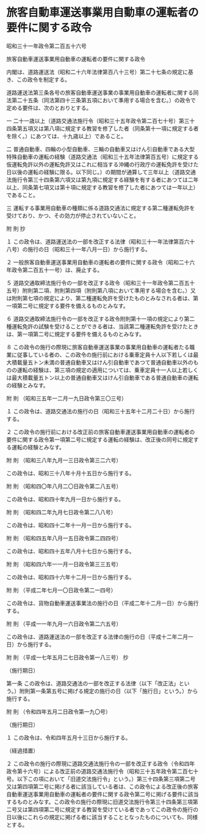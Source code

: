 # 旅客自動車運送事業用自動車の運転者の要件に関する政令

昭和三十一年政令第二百五十六号

旅客自動車運送事業用自動車の運転者の要件に関する政令

内閣は、道路運送法（昭和二十六年法律第百八十三号）第二十七条の規定に基き、この政令を制定する。

道路運送法第三条各号の旅客自動車運送事業の事業用自動車の運転者に関する同法第二十五条（同法第四十三条第五項において準用する場合を含む。）の政令で定める要件は、次のとおりとする。

一 二十一歳以上（道路交通法施行令（昭和三十五年政令第二百七十号）第三十四条第五項又は第八項に規定する教習を修了した者（同条第十一項に規定する者を除く。）にあつては、十九歳以上）であること。

二 普通自動車、四輪の小型自動車、三輪の自動車又はけん引自動車である大型特殊自動車の運転の経験（道路交通法（昭和三十五年法律第百五号）に規定する仮運転免許以外の運転免許又はこれに相当する沖縄の行政庁の運転免許を受けた日以後の運転の経験に限る。以下同じ。）の期間が通算して三年以上（道路交通法施行令第三十四条第六項又は第九項に規定する経験を有する者にあつては二年以上、同条第七項又は第十項に規定する教習を修了した者にあつては一年以上）であること。

三 運転する事業用自動車の種類に係る道路交通法に規定する第二種運転免許を受けており、かつ、その効力が停止されていないこと。

附 則 抄

１ この政令は、道路運送法の一部を改正する法律（昭和三十一年法律第百六十八号）の施行の日（昭和三十一年八月一日）から施行する。

２ 一般旅客自動車運送事業用自動車の運転者の要件に関する政令（昭和二十六年政令第二百五十一号）は、廃止する。

５ 道路交通取締法施行令の一部を改正する政令（昭和三十一年政令第二百五十五号）附則第二項、附則第四項（附則第八項において準用する場合を含む。）又は附則第七項の規定により、第二種運転免許を受けたものとみなされる者は、第一項第二号に規定する要件を備えるものとみなす。

６ 道路交通取締法施行令の一部を改正する政令附則第十一項の規定により第二種運転免許の試験を受けることができる者は、当該第二種運転免許を受けたときは、第一項第二号に規定する要件を備えるものとみなす。

８ この政令の施行の際現に旅客自動車運送事業の事業用自動車の運転者たる職業に従事している者の、この政令の施行前における乗車定員十人以下若しくは最大積載量五トン未満の普通自動車又はけん引自動車であつて普通自動車以外のものの運転の経験は、第三項の規定の適用については、乗車定員十一人以上若しくは最大積載量五トン以上の普通自動車又はけん引自動車である普通自動車の運転の経験とみなす。

附 則 （昭和三五年一二月一九日政令第三〇三号）

１ この政令は、道路交通法の施行の日（昭和三十五年十二月二十日）から施行する。

２ この政令の施行前における改正前の旅客自動車運送事業用自動車の運転者の要件に関する政令第一項第二号に規定する運転の経験は、改正後の同号に規定する運転の経験とみなす。

附 則 （昭和三八年九月一三日政令第三二六号）

この政令は、昭和三十八年十月十五日から施行する。

附 則 （昭和四〇年八月二〇日政令第二八五号）

この政令は、昭和四十年九月一日から施行する。

附 則 （昭和四二年九月七日政令第二八八号）

この政令は、昭和四十二年十一月一日から施行する。

附 則 （昭和四五年八月一五日政令第二四四号）

この政令は、昭和四十五年八月十七日から施行する。

附 則 （昭和四六年一一月一日政令第三三五号）

この政令は、昭和四十六年十二月一日から施行する。

附 則 （平成二年七月一〇日政令第二一四号）

この政令は、貨物自動車運送事業法の施行の日（平成二年十二月一日）から施行する。

附 則 （平成一一年九月一六日政令第二六五号）

この政令は、道路運送法の一部を改正する法律の施行の日（平成十二年二月一日）から施行する。

附 則 （平成一七年五月二七日政令第一八三号） 抄

（施行期日）

第一条 この政令は、道路交通法の一部を改正する法律（以下「改正法」という。）附則第一条第五号に掲げる規定の施行の日（以下「施行日」という。）から施行する。

附 則 （令和四年五月二日政令第一九〇号）

（施行期日）

１ この政令は、令和四年五月十三日から施行する。

（経過措置）

２ この政令の施行の際現に道路交通法施行令の一部を改正する政令（令和四年政令第十六号）による改正前の道路交通法施行令（昭和三十五年政令第二百七十号。以下この項において「旧道交法施行令」という。）第三十四条第三項第二号又は第四項第二号に掲げる者に該当している者は、この政令による改正後の旅客自動車運送事業用自動車の運転者の要件に関する政令第二号に掲げる要件に該当するものとみなす。この政令の施行の際現に旧道交法施行令第三十四条第三項第二号又は第四項第二号に規定する教習を受けている者であってこの政令の施行の日以後にこれらの規定に掲げる者に該当することとなったものについても、同様とする。
